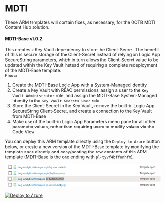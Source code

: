 # MDTI
These ARM templates will contain fixes, as necessary, for the OOTB MDTI Content Hub solution.

#### MDTI-Base v1.0.2
This creates a Key Vault dependency to store the Client-Secret. 
The benefit of this is secure storage of the Client-Secret instead of relying on Logic App SecureString parameters, which in turn allows the Client-Secret value to be updated within the Key Vault instead of requiring a complete redeployment of the MDTI-Base template.  
Fixes:
1. Create the MDTI-Base Logic App with a System-Managed Identity
2. Create a Key Vault with RBAC permissions, assign a user to the `Key Vault Administrator` role, and assign the MDTI-Base System-Managed Identity to the `Key Vault Secrets User` role
3. Store the Client-Secret in the Key Vault, remove the built-in Logic App SecureString Client-Secret, and create a connection to the Key Vault from MDTI-Base
4. Make use of the built-in Logic App Parameters menu pane for all other parameter values, rather than requiring users to modify values via the Code View

You can deploy this ARM template directly using the `Deploy to Azure` button below, or create a new version of the MDTI-Base template by modifying the template spec directly and copy/pasting the raw contents of this ARM template (MDTI-Base is the one ending with `pl-tyvf4bffunhfm`).

![MDTI-Base Template spec](https://raw.githubusercontent.com/mr-mongo/MDTI/main/Content-Hub/.images/mdti_base_template_spec.png "MDTI-Base Template spec")

[![Deploy to Azure](https://aka.ms/deploytoazurebutton)](https://portal.azure.com/#create/Microsoft.Template/uri/https%3A%2F%2Fraw.githubusercontent.com%2Fmr-mongo%2FMDTI%2Fmain%2FContent-Hub%2FMDTI-Base-v1.0.2.json.json)